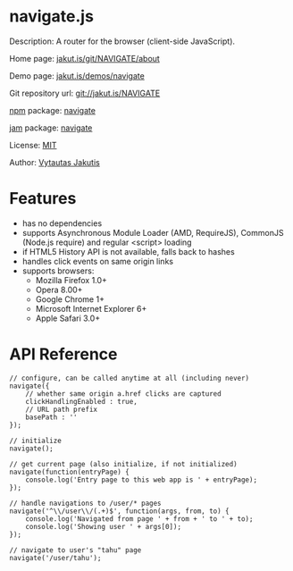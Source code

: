 # navigate.js

Description: A router for the browser (client-side JavaScript).

Home page: [jakut.is/git/NAVIGATE/about](https://jakut.is/git/NAVIGATE/about/)

Demo page: [jakut.is/demos/navigate](https://jakut.is/demos/navigate/)

Git repository url: [git://jakut.is/NAVIGATE](git://jakut.is/NAVIGATE)

[npm](https://npmjs.org) package: [navigate](https://npmjs.org/package/navigate)

[jam](http://jamjs.org) package: [navigate](http://jamjs.org/packages/#/details/navigate)

License: [MIT](https://jakut.is/git/NAVIGATE/plain/LICENSE)

Author: [Vytautas Jakutis](https://jakut.is)

# Features

* has no dependencies
* supports Asynchronous Module Loader (AMD, RequireJS), CommonJS (Node.js require) and regular &lt;script&gt; loading
* if HTML5 History API is not available, falls back to hashes
* handles click events on same origin links
* supports browsers:
  - Mozilla Firefox 1.0+
  - Opera 8.00+
  - Google Chrome 1+
  - Microsoft Internet Explorer 6+
  - Apple Safari 3.0+

# API Reference

    // configure, can be called anytime at all (including never)
    navigate({
        // whether same origin a.href clicks are captured
        clickHandlingEnabled : true,
        // URL path prefix
        basePath : ''
    });

    // initialize
    navigate();

    // get current page (also initialize, if not initialized)
    navigate(function(entryPage) {
        console.log('Entry page to this web app is ' + entryPage);
    });

    // handle navigations to /user/* pages
    navigate('^\\/user\\/(.+)$', function(args, from, to) {
        console.log('Navigated from page ' + from + ' to ' + to);
        console.log('Showing user ' + args[0]);
    });

    // navigate to user's "tahu" page
    navigate('/user/tahu');
